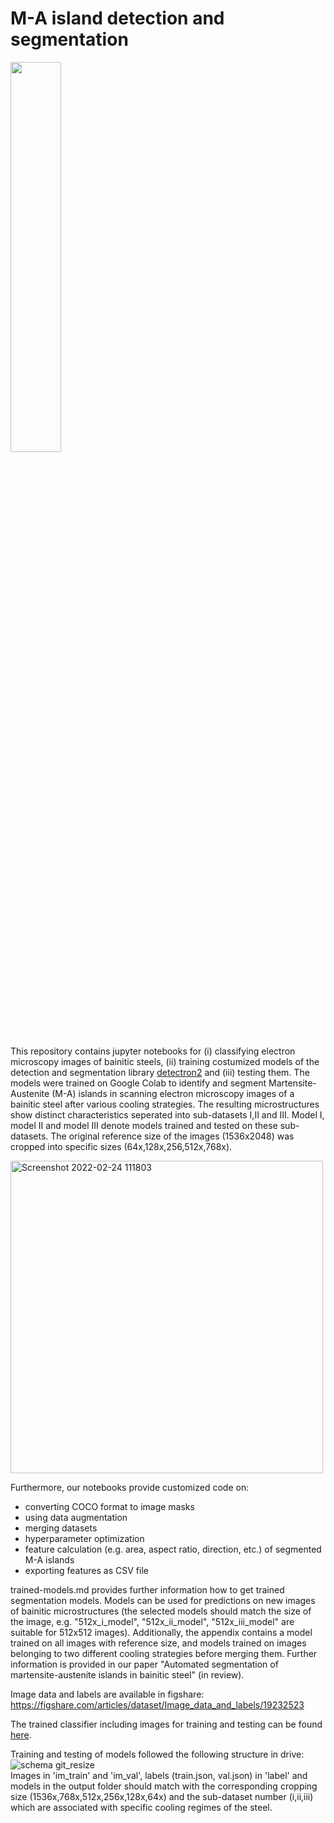 # M-A island detection and segmentation
<img src="https://user-images.githubusercontent.com/95081818/155694682-66596058-45d0-4e76-b51c-e3be46fc978c.png" width=40%>

This repository contains jupyter notebooks for (i) classifying electron microscopy images of bainitic steels, (ii) training costumized models of the detection and segmentation library [detectron2](https://github.com/facebookresearch/detectron2) and (iii) testing them. The models were trained on Google Colab to identify and segment Martensite-Austenite (M-A) islands in scanning electron microscopy images of a bainitic steel after various cooling strategies. The resulting microstructures show distinct characteristics seperated into sub-datasets I,II and III. Model I, model II and model III denote models trained and tested on these sub-datasets. The original reference size of the images (1536x2048) was cropped into specific sizes (64x,128x,256,512x,768x).

<img width="500" alt="Screenshot 2022-02-24 111803" src="https://user-images.githubusercontent.com/95081818/155505240-80a75f7c-11fe-46a0-9a32-f57d90784ddc.png">

Furthermore, our notebooks provide customized code on:
- converting COCO format to image masks
- using data augmentation
- merging datasets
- hyperparameter optimization
- feature calculation (e.g. area, aspect ratio, direction, etc.) of segmented M-A islands
- exporting features as CSV file

trained-models.md provides further information how to get trained segmentation models. Models can be used for predictions on new images of bainitic microstructures (the selected models should match the size of the image, e.g. "512x_i_model", "512x_ii_model", "512x_iii_model" are suitable for 512x512 images). Additionally, the appendix contains a model trained on all images with reference size, and models trained on images belonging to two different cooling strategies before merging them. Further information is provided in our paper "Automated segmentation of martensite-austenite islands in bainitic steel" (in review).

Image data and labels are available in figshare:
https://figshare.com/articles/dataset/Image_data_and_labels/19232523

The trained classifier including images for training and testing can be found [here](https://figshare.com/articles/dataset/Classification_of_bainitic_microstructures_in_electron_microscopy_images/19242903).

Training and testing of models followed the following structure in drive: <br />
![schema git_resize](https://user-images.githubusercontent.com/95081818/155836175-913b6c48-4165-416a-aadd-1903419d8161.png) <br />
Images in 'im_train' and 'im_val', labels (train.json, val.json) in 'label' and models in the output folder should match with the corresponding cropping size (1536x,768x,512x,256x,128x,64x) and the sub-dataset number (i,ii,iii) which are associated with specific cooling regimes of the steel.

